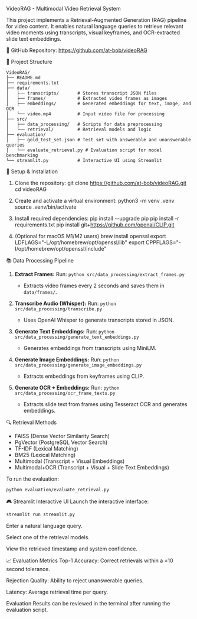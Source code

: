 VideoRAG - Multimodal Video Retrieval System

This project implements a Retrieval-Augmented Generation (RAG) pipeline for video content. 
It enables natural language queries to retrieve relevant video moments using 
transcripts, visual keyframes, and OCR-extracted slide text embeddings.

📌 GitHub Repository: https://github.com/at-bob/videoRAG


📁 Project Structure

```plaintext
VideoRAG/
├── README.md
├── requirements.txt
├── data/
│   ├── transcripts/       # Stores transcript JSON files
│   ├── frames/            # Extracted video frames as images
│   ├── embeddings/        # Generated embeddings for text, image, and OCR
│   └── video.mp4          # Input video file for processing
├── src/
│   ├── data_processing/   # Scripts for data preprocessing
│   └── retrieval/         # Retrieval models and logic
├── evaluation/
│   ├── gold_test_set.json # Test set with answerable and unanswerable queries
│   └── evaluate_retrieval.py # Evaluation script for model benchmarking
└── streamlit.py           # Interactive UI using Streamlit
```

🚀 Setup & Installation

1. Clone the repository:
   git clone https://github.com/at-bob/videoRAG.git
   cd videoRAG

2. Create and activate a virtual environment:
   python3 -m venv .venv
   source .venv/bin/activate

3. Install required dependencies:
   pip install --upgrade pip
   pip install -r requirements.txt
   pip install git+https://github.com/openai/CLIP.git

4. (Optional for macOS M1/M2 users)
   brew install openssl
   export LDFLAGS="-L/opt/homebrew/opt/openssl/lib"
   export CPPFLAGS="-I/opt/homebrew/opt/openssl/include"


📚 Data Processing Pipeline

1. **Extract Frames:**
   Run: `python src/data_processing/extract_frames.py`
   - Extracts video frames every 2 seconds and saves them in `data/frames/`.

2. **Transcribe Audio (Whisper):**
   Run: `python src/data_processing/transcribe.py`
   - Uses OpenAI Whisper to generate transcripts stored in JSON.

3. **Generate Text Embeddings:**
   Run: `python src/data_processing/generate_text_embeddings.py`
   - Generates embeddings from transcripts using MiniLM.

4. **Generate Image Embeddings:**
   Run: `python src/data_processing/generate_image_embeddings.py`
   - Extracts embeddings from keyframes using CLIP.

5. **Generate OCR + Embeddings:**
   Run: `python src/data_processing/ocr_frame_texts.py`
   - Extracts slide text from frames using Tesseract OCR and generates embeddings.

🔍 Retrieval Methods


- FAISS (Dense Vector Similarity Search)
- PgVector (PostgreSQL Vector Search)
- TF-IDF (Lexical Matching)
- BM25 (Lexical Matching)
- Multimodal (Transcript + Visual Embeddings)
- Multimodal+OCR (Transcript + Visual + Slide Text Embeddings)

To run the evaluation:
```bash
python evaluation/evaluate_retrieval.py
```
🎮 Streamlit Interactive UI
Launch the interactive interface:

```bash
streamlit run streamlit.py
```
Enter a natural language query.

Select one of the retrieval models.

View the retrieved timestamp and system confidence.

📈 Evaluation Metrics
Top-1 Accuracy: Correct retrievals within a ±10 second tolerance.

Rejection Quality: Ability to reject unanswerable queries.

Latency: Average retrieval time per query.

Evaluation Results can be reviewed in the terminal after running the evaluation script.
